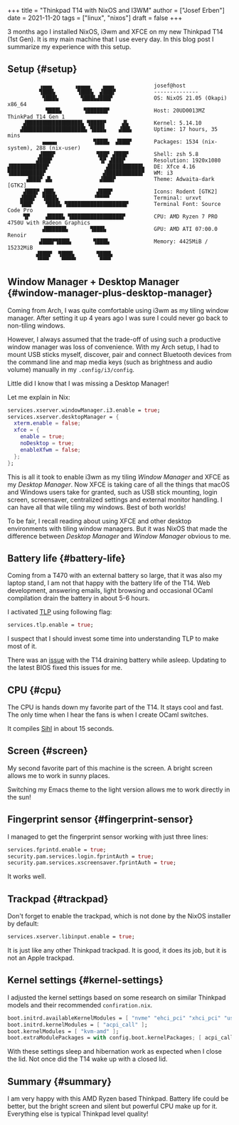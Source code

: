 +++
title = "Thinkpad T14 with NixOS and I3WM"
author = ["Josef Erben"]
date = 2021-11-20
tags = ["linux", "nixos"]
draft = false
+++

3 months ago I installed NixOS, i3wm and XFCE on my new Thinkpad T14 (1st Gen). It is my main machine that I use every day. In this blog post I summarize my experience with this setup.

<!--more-->


## Setup {#setup}

```nil
          ▗▄▄▄       ▗▄▄▄▄    ▄▄▄▖            josef@host
          ▜███▙       ▜███▙  ▟███▛            --------------
           ▜███▙       ▜███▙▟███▛             OS: NixOS 21.05 (Okapi) x86_64
            ▜███▙       ▜██████▛              Host: 20UD0013MZ ThinkPad T14 Gen 1
     ▟█████████████████▙ ▜████▛     ▟▙        Kernel: 5.14.10
    ▟███████████████████▙ ▜███▙    ▟██▙       Uptime: 17 hours, 35 mins
           ▄▄▄▄▖           ▜███▙  ▟███▛       Packages: 1534 (nix-system), 288 (nix-user)
          ▟███▛             ▜██▛ ▟███▛        Shell: zsh 5.8
         ▟███▛               ▜▛ ▟███▛         Resolution: 1920x1080
▟███████████▛                  ▟██████████▙   DE: Xfce 4.16
▜██████████▛                  ▟███████████▛   WM: i3
      ▟███▛ ▟▙               ▟███▛            Theme: Adwaita-dark [GTK2]
     ▟███▛ ▟██▙             ▟███▛             Icons: Rodent [GTK2]
    ▟███▛  ▜███▙           ▝▀▀▀▀              Terminal: urxvt
    ▜██▛    ▜███▙ ▜██████████████████▛        Terminal Font: Source Code Pro
     ▜▛     ▟████▙ ▜████████████████▛         CPU: AMD Ryzen 7 PRO 4750U with Radeon Graphics
           ▟██████▙       ▜███▙               GPU: AMD ATI 07:00.0 Renoir
          ▟███▛▜███▙       ▜███▙              Memory: 4425MiB / 15232MiB
         ▟███▛  ▜███▙       ▜███▙
         ▝▀▀▀    ▀▀▀▀▘       ▀▀▀▘
```


## Window Manager + Desktop Manager {#window-manager-plus-desktop-manager}

Coming from Arch, I was quite comfortable using i3wm as my tiling window manager. After setting it up 4 years ago I was sure I could never go back to non-tiling windows.

However, I always assumed that the trade-off of using such a productive window manager was loss of convenience. With my Arch setup, I had to mount USB sticks myself, discover, pair and connect Bluetooth devices from the command line and map media keys (such as brightness and audio volume) manually in my `.config/i3/config`.

Little did I know that I was missing a Desktop Manager!

Let me explain in Nix:

```nix
services.xserver.windowManager.i3.enable = true;
services.xserver.desktopManager = {
  xterm.enable = false;
  xfce = {
    enable = true;
    noDesktop = true;
    enableXfwm = false;
  };
};
```

This is all it took to enable i3wm as my tiling _Window Manager_ and XFCE as my _Desktop Manager_. Now XFCE is taking care of all the things that macOS and Windows users take for granted, such as USB stick mounting, login screen, screensaver, centralized settings and external monitor handling. I can have all that wile tiling my windows. Best of both worlds!

To be fair, I recall reading about using XFCE and other desktop environments with tiling window managers. But it was NixOS that made the difference between _Desktop Manager_ and _Window Manager_ obvious to me.


## Battery life {#battery-life}

Coming from a T470 with an external battery so large, that it was also my laptop stand, I am not that happy with the battery life of the T14.
Web development, answering emails, light browsing and occasional OCaml compilation drain the battery in about 5-6 hours.

I activated [TLP](https://wiki.archlinux.org/title/TLP) using following flag:

```nix
services.tlp.enable = true;
```

I suspect that I should invest some time into understanding TLP to make most of it.

There was an [issue](https://forums.lenovo.com/t5/Other-Linux-Discussions/T14-AMD-battery-drain-in-standby-Linux/m-p/5037674?page=1) with the T14 draining battery while asleep. Updating to the latest BIOS fixed this issues for me.


## CPU {#cpu}

The CPU is hands down my favorite part of the T14. It stays cool and fast. The only time when I hear the fans is when I create OCaml switches.

It compiles [Sihl](https://github.com/oxidizing/sihl) in about 15 seconds.


## Screen {#screen}

My second favorite part of this machine is the screen. A bright screen allows me to work in sunny places.

Switching my Emacs theme to the light version allows me to work directly in the sun!


## Fingerprint sensor {#fingerprint-sensor}

I managed to get the fingerprint sensor working with just three lines:

```nix
services.fprintd.enable = true;
security.pam.services.login.fprintAuth = true;
security.pam.services.xscreensaver.fprintAuth = true;
```

It works well.


## Trackpad {#trackpad}

Don't forget to enable the trackpad, which is not done by the NixOS installer by default:

```nix
services.xserver.libinput.enable = true;
```

It is just like any other Thinkpad trackpad. It is good, it does its job, but it is not an Apple trackpad.


## Kernel settings {#kernel-settings}

I adjusted the kernel settings based on some research on similar Thinkpad models and their recommended `confiration.nix`.

```nix
boot.initrd.availableKernelModules = [ "nvme" "ehci_pci" "xhci_pci" "usb_storage" "sd_mod" "rtsx_pci_sdmmc" "thinkpad_acpi" ];
boot.initrd.kernelModules = [ "acpi_call" ];
boot.kernelModules = [ "kvm-amd" ];
boot.extraModulePackages = with config.boot.kernelPackages; [ acpi_call ];
```

With these settings sleep and hibernation work as expected when I close the lid. Not once did the T14 wake up with a closed lid.


## Summary {#summary}

I am very happy with this AMD Ryzen based Thinkpad. Battery life could be better, but the bright screen and silent but powerful CPU make up for it. Everything else is typical Thinkpad level quality!